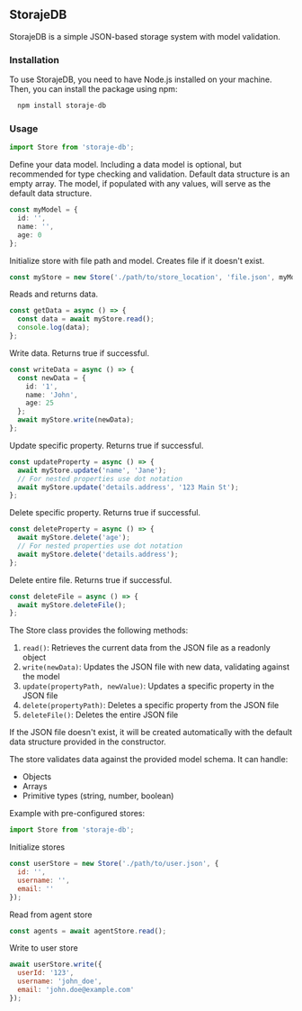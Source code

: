 ## StorajeDB
StorajeDB is a simple JSON-based storage system with model validation.

### Installation
To use StorajeDB, you need to have Node.js installed on your machine. Then, you can install the package using npm:
```ts
  npm install storaje-db
```

### Usage

```typescript
import Store from 'storaje-db';
```

Define your data model. Including a data model is optional, but recommended for type checking and validation. Default data structure is an empty array. The model, if populated with any values, will serve as the default data structure.
```typescript
const myModel = {
  id: '',
  name: '',
  age: 0
};
```

Initialize store with file path and model. Creates file if it doesn't exist.
```typescript
const myStore = new Store('./path/to/store_location', 'file.json', myModel);
```

Reads and returns data.
```typescript
const getData = async () => {
  const data = await myStore.read();
  console.log(data);
};
```

Write data. Returns true if successful.
```typescript
const writeData = async () => {
  const newData = {
    id: '1',
    name: 'John',
    age: 25
  };
  await myStore.write(newData);
};
```

Update specific property. Returns true if successful.
```typescript
const updateProperty = async () => {
  await myStore.update('name', 'Jane');
  // For nested properties use dot notation
  await myStore.update('details.address', '123 Main St');
};
```

Delete specific property. Returns true if successful.
```typescript
const deleteProperty = async () => {
  await myStore.delete('age');
  // For nested properties use dot notation
  await myStore.delete('details.address');
};
```

Delete entire file. Returns true if successful.
```typescript
const deleteFile = async () => {
  await myStore.deleteFile();
};
```

The Store class provides the following methods:

1. `read()`: Retrieves the current data from the JSON file as a readonly object
2. `write(newData)`: Updates the JSON file with new data, validating against the model
3. `update(propertyPath, newValue)`: Updates a specific property in the JSON file
4. `delete(propertyPath)`: Deletes a specific property from the JSON file
5. `deleteFile()`: Deletes the entire JSON file

If the JSON file doesn't exist, it will be created automatically with the default data structure provided in the constructor.

The store validates data against the provided model schema. It can handle:
- Objects
- Arrays
- Primitive types (string, number, boolean)

Example with pre-configured stores:

```javascript
import Store from 'storaje-db';
```

Initialize stores
```javascript
const userStore = new Store('./path/to/user.json', {
  id: '',
  username: '',
  email: ''
});
```

Read from agent store
```javascript
const agents = await agentStore.read();
```

Write to user store
```javascript
await userStore.write({
  userId: '123',
  username: 'john_doe',
  email: 'john.doe@example.com'
});
```
